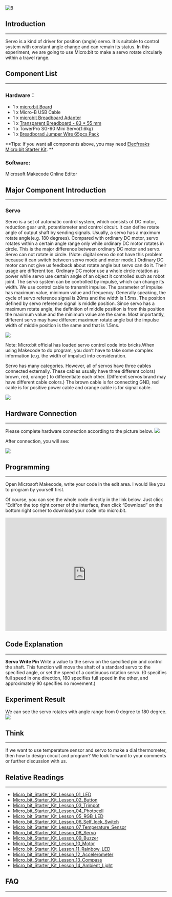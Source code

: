 ![8](https://i.imgur.com/DuxosEs.jpg)

## Introduction
---
Servo is a kind of driver for position (angle) servo. It is suitable to control system with constant angle change and can remain its status. In this experiment, we are going to use Micro:bit to make a servo rotate circularly within a travel range. 


## Component List  
---
### Hardware：  
- 1 x [micro:bit Board](http://www.elecfreaks.com/estore/bbc-micro-bit-board-for-coding-programming.html)  
- 1 x Micro-B USB Cable  
- 1 x [microbit Breadboard Adapter](http://www.elecfreaks.com/estore/microbit-breadboard-adapter.html)  
- 1 x [Transparent Breadboard - 83 * 55 mm](http://www.elecfreaks.com/estore/transparent-breadboard-83-55-mm.html)  
- 1 x TowerPro SG-90 Mini Servo(1.6kg)  
- 1 x [Breadborad Jumper Wire 65pcs Pack](http://www.elecfreaks.com/estore/breadborad-jumper-wire-65pcs-pack.html)  

**Tips: If you want all components above, you may need [Elecfreaks Micro:bit Starter Kit](http://www.elecfreaks.com/estore/elecfreaks-micro-bit-starter-kit-795.html). **  
 
### Software:  
Microsoft Makecode Online Editor  

## Major Component Introduction  
---
### Servo  
Servo is a set of automatic control system, which consists of DC motor, reduction gear unit, potentiometer and control circuit. It can define rotate angle of output shaft by sending signals. Usually, a servo has a maximum rotate angle(e.g. 180 degrees). Compared with ordinary DC motor, servo rotates within a certain angle range only while ordinary DC motor rotates in circle. This is the major difference between ordinary DC motor and servo. Servo can not rotate in circle. (Note: digital servo do not have this problem because it can switch between servo mode and motor mode.) Ordinary DC motor can not give us feedback about rotate angle but servo can do it. Their usage are different too. Ordinary DC motor use a whole circle rotation as power while servo use certain angle of an object it controlled such as robot joint. The servo system can be controlled by impulse, which can change its width. We use control cable to transmit impulse. The parameter of impulse has maximum value, minimum value and frequency. Generally speaking, the cycle of servo reference signal is 20ms and the width is 1.5ms. The position defined by servo reference signal is middle position. Since servo has a maximum rotate angle, the definition of middle position is from this position the maximum value and the minimum value are the same. Most importantly, different servo may have different maximum rotate angle but the impulse width of middle position is the same and that is 1.5ms.   

![](https://www.elecfreaks.com/wp-content/uploads/2018/03/2-11.jpg)

Note: Micro:bit official has loaded servo control code into bricks.When using Makecode to do program, you don’t have to take some complex information (e.g. the width of impulse) into consideration.

Servo has many categories. However, all of servos have three cables connected externally. These cables usually have three different colors( brown, red, orange ) to differentiate each other. (Different servos brand may have different cable colors.) The brown cable is for connecting GND, red cable is for positive power cable and orange cable is for signal cable.  

![](https://www.elecfreaks.com/wp-content/uploads/2018/03/3-9.jpg)


## Hardware Connection
---

Please complete hardware connection according to the picture below. 
![](https://www.elecfreaks.com/wp-content/uploads/2018/03/4-4.png )

After connection, you will see: 

![](https://www.elecfreaks.com/wp-content/uploads/2018/03/5-9.jpg) 

## Programming
---
Open Microsoft Makecode, write your code in the edit area. I would like you to program by yourself first. 

Of course, you can see the whole code directly in the link below. Just click “Edit”on the top right corner of the interface, then click “Download” on the bottom right corner to download your code into micro:bit.

<div style="position:relative;height:0;padding-bottom:70%;overflow:hidden;"><iframe style="position:absolute;top:0;left:0;width:100%;height:100%;" src="https://makecode.microbit.org/#pub:_Yd7X6x1dKfgv" frameborder="0" sandbox="allow-popups allow-forms allow-scripts allow-same-origin"></iframe></div>

## Code Explanation
---
**Servo Write Pin**
Write a value to the servo on the specified pin and control the shaft.
This function will move the shaft of a standard servo to the specified angle, or set the speed of a continuous rotation servo. (0 specifies full speed in one direction, 180 specifies full speed in the other, and approximately 90 specifies no movement.)

## Experiment Result
We can see the servo rotates with angle range from 0 degree to 180 degree.
![](https://www.elecfreaks.com/wp-content/uploads/2018/03/1-5.gif)


## Think
---
If we want to use temperature sensor and servo to make a dial thermometer, then how to design circuit and program? We look forward to your comments or further discussion with us.

## Relative Readings
---
- [Micro_bit_Starter_Kit_Lesson_01_LED](/Micro_bit_Starter_Kit_Lesson_01_LED/)
- [Micro_bit_Starter_Kit_Lesson_02_Button](/Micro_bit_Starter_Kit_Lesson_02_Button/)
- [Micro_bit_Starter_Kit_Lesson_03_Trimpot](/Micro_bit_Starter_Kit_Lesson_03_Trimpot/)
- [Micro_bit_Starter_Kit_Lesson_04_Photocell](/Micro_bit_Starter_Kit_Lesson_04_Photocell/)
- [Micro_bit_Starter_Kit_Lesson_05_RGB_LED](/Micro_bit_Starter_Kit_Lesson_05_RGB_LED/)
- [Micro_bit_Starter_Kit_Lesson_06_Self_lock_Switch](/Micro_bit_Starter_Kit_Lesson_06_Self_lock_Switch/)
- [Micro_bit_Starter_Kit_Lesson_07_Temperature_Sensor](/Micro_bit_Starter_Kit_Lesson_07_Temperature_Sensor/)
- [Micro_bit_Starter_Kit_Lesson_08_Servo](/Micro_bit_Starter_Kit_Lesson_08_Servo/)
- [Micro_bit_Starter_Kit_Lesson_09_Buzzer](/Micro_bit_Starter_Kit_Lesson_09_Buzzer/)
- [Micro_bit_Starter_Kit_Lesson_10_Motor](Micro_bit_Starter_Kit_Lesson_10_Motor)
- [Micro_bit_Starter_Kit_Lesson_11_Rainbow_LED](/Micro_bit_Starter_Kit_Lesson_11_Rainbow_LED/)
- [Micro_bit_Starter_Kit_Lesson_12_Accelerometer](/Micro_bit_Starter_Kit_Lesson_12_Accelerometer/)
- [Micro_bit_Starter_Kit_Lesson_13_Compass](/Micro_bit_Starter_Kit_Lesson_13_Compass/)
- [Micro_bit_Starter_Kit_Lesson_14_Ambient_Light](/Micro_bit_Starter_Kit_Lesson_14_Ambient_Light/)

## FAQ
---

   

